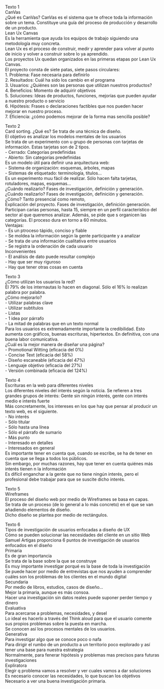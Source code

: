 <br>Texto 1
<br>CanVas
<br>¿Qué es CanVas? CanVas es el sistema que te ofrece toda la información sobre un tema. Constituye una guía del proceso de producción y desarrollo de un producto. 
<br>Lean Ux Canvas
<br>Es la herramienta que ayuda  los equipos de trabajo siguiendo una metodología muy concreta. 
<br>Lean Ux es el proceso de construir, medir y aprender para volver al punto de inicio y volver a construir sobre lo ya aprendido. 
<br>Los proyectos Ux quedan organizados en las primeras etapas por Lean Ux Canvas. 
<br>El proyecto consta de siete patas, siete pasos circulares:
<br>1.	Problema: Fase necesaria para definirlo
<br>2.	Resultados: Cuál ha sido los cambio en el programa
<br>3.	Usuarios: ¿Quiénes son las personas que utilizan nuestros productos?
<br>4.	Beneficios: Momento de adquirir objetivos 
<br>5.	Soluciones: Ideas de productos, funciones, mejorías que pueden ayudar a nuestro producto o servicio
<br>6.	Hipótesis: Frases o declaraciones factibles que nos pueden hacer mejorar en nuestro proceso. 
<br>7.	Eficiencia: ¿cómo podemos mejorar de la forma mas sencilla posible?
<p>Texto 2
<br>Card sorting. ¿Qué es? Se trata de una técnica de diseño. 
<br>El objetivo es analizar los modelos mentales de los usuarios
<br>Se trata de un experimento con u grupo de personas con tarjetas de información. Estas tarjetas son de 2 tipos. 
<br>-	Cerrado: Categorías predefinidas
<br>-	Abierto: Sin categorías predefinidas
<br>Es un modelo útil para definir una arquitectura web: 
<br>-	Sistema de organización: esquemas, árboles, mapas
<br>-	Sistemas de etiquetado: terminología, títulos…
<br>Es un experimento muu fácil de realizar. Sólo hacen falta tarjetas, rotuladores, mapas, esquemas…
<br>¿Cuándo realizarlo?  Fases de investigación, definición y generación. 
<br>¿Cuándo realizarlo?  Fases de investigación, definición y generación. 
<br>¿Cómo? Tanto presencial como remoto, 
<br>Explicación del proyecto. Fases de investigación, definición  generación. Participan carias personas, hasta 15, siempre en un perfil característico del sector al que queremos analizar. Además, se pide que s organicen las categorías. El proceso dura en torno a 60 minutos. 
<br>Ventajas: 
<br>-	Es un ptroceso tápido, conciso y fiable
<br>-	Se moldea la información según la gente participante y a analizar
<br>-	Se trata de una información cualitativa entre usuarios
<br>-	Se registra la ordenación de cada usuario
<br>Inconvenientes
<br>-	El análisis de dato puede resultar complejo
<br>-	Hay que ser muy riguroso
<br>-	Hay que tener otras cosas en cuenta
<p>Texto 3
<br>¿Cómo utilizan los usuarios la red?
<br>El 79% de los internautas lo hacen en diagonal. Sólo el 16% lo realizan palabra por palabra. 
<br>¿Cómo mejorarlo?
<br>-	Utilizar palabras clave
<br>-	Utilizar subtítulos
<br>-	Listas
<br>-	1 idea por párrafo
<br>-	La mitad de palabras que en un texto normal
<br>Para los usuarios es extremadamente importante la credibilidad. Esto aumenta con gráficos, buenas escrituras, hipertextos. En definitiva, con una buena labor comunicativa. 
<br>¿Cuál es la mejor manera de diseñar una página? 
<br>-	Promotional Witting (eficacia del 0%)
<br>-	Concise Text (eficacia del 58%)
<br>-	Diseño escaneable (eficacia del 47%)
<br>-	Lenguaje objetivo (eficacia del 27%)
<br>-	Versión combinada (eficacia del 124%)
<p>Texto 4
<br>Escrituras en la web para diferentes niveles
<br>Los diferentes niveles del interés según la noticia. Se refieren a tres grandes grupos de interés: Gente sin ningún interés, gente con interés medio e interés fuerte
<br>Más concretamente, los intereses en los que hay que pensar al producir un texto web, es el siguiente.
<br>-	No interés
<br>-	Sólo titular
<br>-	Sólo hasta una línea
<br>-	Sólo el párrafo de sumario
<br>-	Más punto
<br>-	Interesado en detalles
<br>-	Interesados en general
<br>Es importante tener en cuenta que, cuando se escribe, se ha de tener en cuenta que se llega a todos los públicos. 
<br>Sin embargo, por muchas razones, hay que tener en cuenta quiénes más interés tienen n la información
<br>Es difícil enganchar a la gente que no tiene ningún interés, pero el profesional debe trabajar para que se suscite dicho interés. 
<p>Texto 5
<br>Wireframes
<br>El proceso del diseño web por medio de Wireframes se basa en capas. 
<br>Se trata de un proceso (de lo general a lo más concreto) en el que se van añadiendo elementos de diseño. 
<br>Dicho diseño se plantea por medio de rectángulos. 
<p>Texto 6
<br>Tipos de investigación de usuarios enfocadas a diseño de UX
<br>Cómo se pueden solucionar las necesidades del cliente en un sitio Web
<br>Samuel Artigas proporciona 6 puntos de investigación de usuarios enfocados en el diseño
<br>Primaria
<br>Es de gran importancia
<br>Se trata de la base sobre la que se construye
<br>Es muy importante investigar porqué es la base de toda la investigación
<br>Se puede hacer por medio de entrevistas que nos ayuden a comprender cuáles son los problemas de los clientes en el mundo digital
<br>Secundaria
<br>Por medio de libros, estudios, casos de diseño…
<br>Mejor la primaria, aunque es más consoa. 
<br>Hacer una investigación sin datos reales puede suponer perder tiempo y dinero
<br>Evaluativa
<br>Para acercarse a problemas, necesidades, y desel
<br>Lo ideal es hacerlo a través del Think aloud para que el usuario comente sus propios problemas sobre la puesta en marcha. 
<br>Se conocen así los procesos mentales de los usuarios.
<br>Generativa
<br>Para investigar algo que se conoce poco o nafa
<br>Para dirigir el rumbo de un producto a un territorio poco explorado y así tener una base para nuestra estrategia
<br>Normalmente, para fenerar hipótesis y problemas mas precisos para futuras investigaciones
<br>Expliratora
<br>Elegir q problema vamos a resolver y ver cuales vamos a dar soluciones
<br>Es necesario conocer las necesidades, lo que buscan los objetivos
<br>Necesario a ver una buena investigación primaria. 
